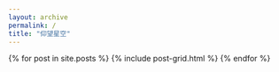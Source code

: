 ```yaml
---
layout: archive
permalink: /
title: "仰望星空"
---
```


<div class="tiles">
{% for post in site.posts %}
	{% include post-grid.html %}
{% endfor %}
</div><!-- /.tiles -->